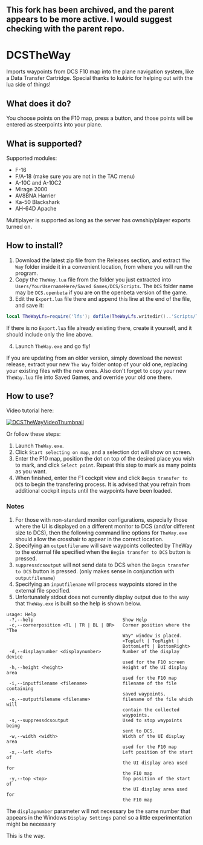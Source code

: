 ## This fork has been archived, and the parent appears to be more active.  I would suggest checking with the parent repo.


# DCSTheWay
Imports waypoints from DCS F10 map into the plane navigation system, like a Data Transfer Cartridge.
Special thanks to kukiric for helping out with the lua side of things!

## What does it do?
You choose points on the F10 map, press a button, and those points will be entered as steerpoints into your plane.  

## What is supported?
Supported modules:
* F-16 
* F/A-18 (make sure you are not in the TAC menu)
* A-10C and A-10C2
* Mirage 2000
* AV8BNA Harrier
* Ka-50 Blackshark
* AH-64D Apache 
 
Multiplayer is supported as long as the server has ownship/player exports turned on.

## How to install?
1. Download the latest zip file from the Releases section, and extract `The Way` folder inside it in a convenient location, from where you will run the program. 
2. Copy the `TheWay.lua` file from the folder you just extracted into `Users/YourUsernameHere/Saved Games/DCS/Scripts`. The `DCS` folder name may be `DCS.openbeta` if you are on the openbeta version of the game.
3. Edit the `Export.lua` file there and append this line at the end of the file, and save it:
  ```lua
  local TheWayLfs=require('lfs'); dofile(TheWayLfs.writedir()..'Scripts/TheWay.lua')
  ```
   If there is no `Export.lua` file already existing there, create it yourself, and it should include only the line above.

4. Launch `TheWay.exe` and go fly!

If you are updating from an older version, simply download the newest release, extract your new `The Way` folder ontop of your old one, replacing your existing files with the new ones. Also don't forget to copy your new `TheWay.lua` file into Saved Games, and override your old one there.

## How to use? 
Video tutorial here:

[![DCSTheWayVideoThumbnail](http://img.youtube.com/vi/0PHWXWClENQ/0.jpg)](http://www.youtube.com/watch?v=0PHWXWClENQ)

Or follow these steps:
1. Launch `TheWay.exe`.
2. Click `Start selecting on map`, and a selection dot will show on screen.
3. Enter the F10 map, position the dot on top of the desired place you wish to mark, and click `Select point`.
Repeat this step to mark as many points as you want.
4. When finished, enter the F1 cockpit view and click `Begin transfer to DCS` to begin the transfering process.
It is advised that you refrain from additional cockpit inputs until the waypoints have been loaded.

### Notes
1. For those with non-standard monitor configurations, especially those where the UI is displayed on a different monitor to DCS (and/or different size to DCS), then the following command line options for `TheWay.exe` should allow the crosshair to appear in the correct location.
2. Specifying an `outputfilename` will save waypoints collected by TheWay to the external file specified when the `Begin transfer to DCS` button is pressed.
3. `suppressdcsoutput` will not send data to DCS when the `Begin transfer to DCS` button is pressed.  (only makes sense in conjunction with `outputfilename`)
4. Specifying an `inputfilename` will process waypoints stored in the external file specified. 
5. Unfortunately stdout does not currently display output due to the way that `TheWay.exe` is built so the help is shown below.
```
usage: Help
 -?,--help                                 Show Help
 -c,--cornerposition <TL | TR | BL | BR>   Corner position where the "The
                                           Way" window is placed.
                                           <TopLeft | TopRight |
                                           BottomLeft | BottomRight>
 -d,--displaynumber <displaynumber>        Number of the display device
                                           used for the F10 screen
 -h,--height <height>                      Height of the UI display area
                                           used for the F10 map
 -i,--inputfilename <filename>             filename of the file containing
                                           saved waypoints.
 -o,--outputfilename <filename>            filename of the file which will
                                           contain the collected
                                           waypoints.
 -s,--suppressdcsoutput                    Used to stop waypoints being
                                           sent to DCS.
 -w,--width <width>                        Width of the UI display area
                                           used for the F10 map
 -x,--left <left>                          Left position of the start of
                                           the UI display area used for
                                           the F10 map
 -y,--top <top>                            Top position of the start of
                                           the UI display area used for
                                           the F10 map
```
The `displaynumber` parameter will not necessary be the same number that appears in the Windows `Display Settings` panel so a little experimentation might be necessary

This is the way.
